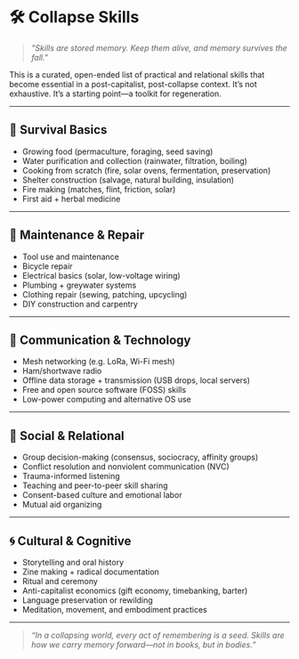 # 🛠 Collapse Skills

> *"Skills are stored memory. Keep them alive, and memory survives the fall."*

This is a curated, open-ended list of practical and relational skills that become essential in a post-capitalist, post-collapse context. 
It’s not exhaustive. It’s a starting point—a toolkit for regeneration.

---

## 🌾 Survival Basics
- Growing food (permaculture, foraging, seed saving)
- Water purification and collection (rainwater, filtration, boiling)
- Cooking from scratch (fire, solar ovens, fermentation, preservation)
- Shelter construction (salvage, natural building, insulation)
- Fire making (matches, flint, friction, solar)
- First aid + herbal medicine

---

## 🧰 Maintenance & Repair
- Tool use and maintenance
- Bicycle repair
- Electrical basics (solar, low-voltage wiring)
- Plumbing + greywater systems
- Clothing repair (sewing, patching, upcycling)
- DIY construction and carpentry

---

## 🛜 Communication & Technology
- Mesh networking (e.g. LoRa, Wi-Fi mesh)
- Ham/shortwave radio
- Offline data storage + transmission (USB drops, local servers)
- Free and open source software (FOSS) skills
- Low-power computing and alternative OS use

---

## 🧭 Social & Relational
- Group decision-making (consensus, sociocracy, affinity groups)
- Conflict resolution and nonviolent communication (NVC)
- Trauma-informed listening
- Teaching and peer-to-peer skill sharing
- Consent-based culture and emotional labor
- Mutual aid organizing

---

## 🌀 Cultural & Cognitive
- Storytelling and oral history
- Zine making + radical documentation
- Ritual and ceremony
- Anti-capitalist economics (gift economy, timebanking, barter)
- Language preservation or rewilding
- Meditation, movement, and embodiment practices

---

> *“In a collapsing world, every act of remembering is a seed. Skills are how we carry memory forward—not in books, but in bodies.”*
